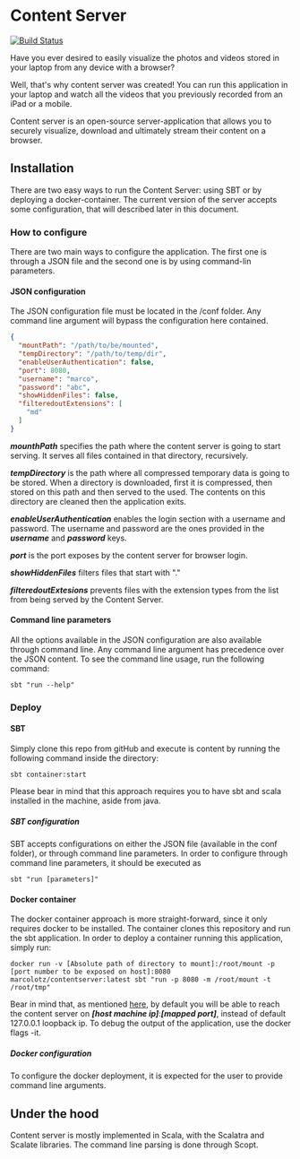 # Content Server 

[![Build Status](https://travis-ci.org/MarcoLotz/ContentServer.svg?branch=master)](https://travis-ci.org/cytosm/cytosm.svg?branch=master)

Have you ever desired to easily visualize the photos and videos stored in your laptop from any device with a browser?

Well, that's why content server was created! You can run this application in your laptop and watch all the videos that you previously recorded from an iPad or a mobile.

Content server is an open-source server-application that allows you to securely visualize, download and ultimately stream their content on a browser.

## Installation

There are two easy ways to run the Content Server: using SBT or by deploying a docker-container. The current version of the server accepts some configuration, that will described later in this document.

### How to configure

There are two main ways to configure the application. The first one is through a JSON file and the second one is by using command-lin parameters.

#### JSON configuration

The JSON configuration file must be located in the /conf folder. Any command line argument will bypass the configuration here contained.

```json
{
  "mountPath": "/path/to/be/mounted",
  "tempDirectory": "/path/to/temp/dir",
  "enableUserAuthentication": false,
  "port": 8080,
  "username": "marco",
  "password": "abc",
  "showHiddenFiles": false,
  "filteredoutExtensions": [
    "md"
  ]
}
```

***mounthPath*** specifies the path where the content server is going to start serving. It serves all files contained in that directory, recursively.

***tempDirectory*** is the path where all compressed temporary data is going to be stored. When a directory is downloaded, first it is compressed, then stored on this path and then served to the used. The contents on this directory are cleaned then the application exits.

***enableUserAuthentication*** enables the login section with a username and password. The username and password are the ones provided in the ***username*** and ***password*** keys.

***port*** is the port exposes by the content server for browser login.

***showHiddenFiles*** filters files that start with "."

***filteredoutExtesions*** prevents files with the extension types from the list from being served by the Content Server.

#### Command line parameters

All the options available in the JSON configuration are also available through command line. Any command line argument has precedence over the JSON content.
To see the command line usage, run the following command:

```shell
sbt "run --help"
```

### Deploy
#### SBT

Simply clone this repo from gitHub and execute is content by running the following command inside the directory:

```shell
sbt container:start
```

Please bear in mind that this approach requires you to have sbt and scala installed in the machine, aside from java.

##### SBT configuration

SBT accepts configurations on either the JSON file (available in the conf folder), or through command line parameters.
In order to configure through command line parameters, it should be executed as 

```shell
sbt "run [parameters]"
```

#### Docker container

The docker container approach is more straight-forward, since it only requires docker to be installed. The container clones this repository and run the sbt application.
In order to deploy a container running this application, simply run:

```shell
docker run -v [Absolute path of directory to mount]:/root/mount -p [port number to be exposed on host]:8080 marcolotz/contentserver:latest sbt "run -p 8080 -m /root/mount -t /root/tmp"
```

Bear in mind that, as mentioned [here](https://forums.docker.com/t/can-i-change-the-default-ip-from-0-0-0-0-when-binding/30358), by default you will be able to reach the content server on ***[host machine ip]***:***[mapped port]***, instead of default 127.0.0.1 loopback ip.
To debug the output of the application, use the docker flags -it.
##### Docker configuration

To configure the docker deployment, it is expected for the user to provide command line arguments.

## Under the hood
Content server is mostly implemented in Scala, with the Scalatra and Scalate libraries. The command line parsing is done through Scopt.